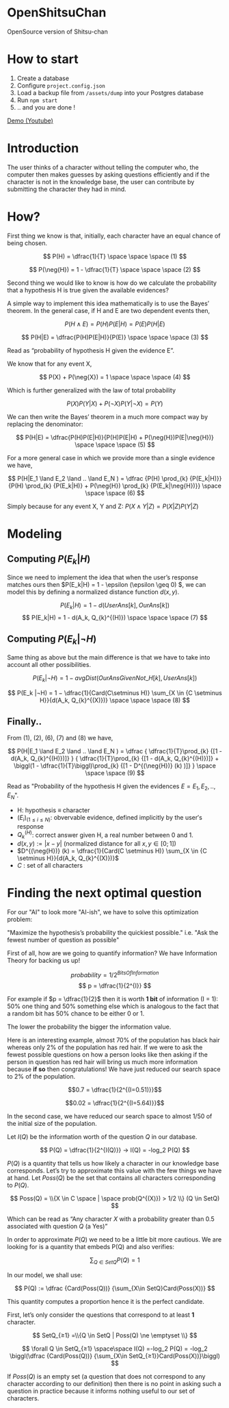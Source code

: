 # OpenShitsuChan
OpenSource version of Shitsu-chan 

# How to start
1. Create a database
2. Configure `project.config.json`
3. Load a backup file from `/assets/dump` into your Postgres database
4. Run `npm start`
5. .. and you are done !

[Demo (Youtube)](https://www.youtube.com/watch?v=64XqnAYPH80)

# Introduction
The user thinks of a character without telling the computer who, the computer then makes
guesses by asking questions efficiently and if the character is not in the knowledge base, the user
can contribute by submitting the character they had in mind.

# How?
First thing we know is that, initially, each character have an equal chance of being chosen.

$$
P(H) = \dfrac{1}{T} \space \space \space (1)
$$

$$
P(\neg{H}) = 1 - \dfrac{1}{T} \space \space \space (2)
$$

Second thing we would like to know is how do we calculate the probability that a hypothesis H is
true given the available evidences?

A simple way to implement this idea mathematically is to use the Bayes’ theorem.
In the general case, if H and E are two dependent events then,

$$ P(H \land E) = P(H)P(E|H) = P(E)P(H|E) $$

$$
P(H|E) = \dfrac{P(H)P(E|H)}{P(E)} 
\space \space \space (3)
$$

Read as “probability of hypothesis H given the evidence E”.

We know that for any event X,

$$
P(X) + P(\neg{X}) = 1
\space \space \space (4)
$$

Which is further generalized with the law of total probability

$$
P(X)P(Y|X) + P(\neg{X})P(Y|\neg{X}) = P(Y)
$$

We can then write the Bayes’ theorem in a much more compact way by replacing the denominator:

$$
P(H|E) = \dfrac{P(H)P(E|H)}{P(H)P(E|H) + P(\neg{H})P(E|\neg{H})}
\space \space \space (5) 
$$

For a more general case in which we provide more than a single evidence we have,

$$
P(H|E_1 \land E_2 \land .. \land E_N ) = 
\dfrac
    {P(H) \prod_{k} {P(E_k|H)}}
    {P(H) \prod_{k} {P(E_k|H)} + P(\neg{H}) \prod_{k} {P(E_k|\neg{H})}} 
\space \space \space (6)
$$

Simply because for any event X, Y and Z: 
$P(X ∧ Y|Z) = P(X|Z)P(Y|Z)$

# Modeling
## Computing $P(E_k|H)$
Since we need to implement the idea that when the user’s response matches ours then $P(E_k|H) = 1 - \epsilon (\epsilon \geq 0) $, we can model this by defining a normalized distance function $d(x, y)$.

$$P(E_k|H) = 1 - d(UserAns[k], OurAns[k])$$
$$
P(E_k|H) = 1 - d(A_k, Q_{k}^{(H)})
\space \space \space (7)
$$


## Computing $P(E_k|\neg{H})$
Same thing as above but the main difference is that we have to take into account all other possibilities.

$$
P(E_k
|¬H) = 1 − avgDist(OurAnsGivenNot\_{H}[k], UserAns[k])
$$

$$
P(E_k
|¬H) = 1 − \dfrac{1}{Card(C\setminus H)}
\sum_{X \in {C \setminus H}}{d(A_k, Q_{k}^{(X)})}
\space \space \space (8)
$$

## Finally..
From $(1)$, $(2)$, $(6)$, $(7)$ and $(8)$ we have,

$$
P(H|E_1 \land E_2 \land .. \land E_N ) = 
\dfrac
    {
        \dfrac{1}{T}\prod_{k} {[1 - d(A_k, Q_{k}^{(H)})]}
    }
    {
        \dfrac{1}{T}\prod_{k} {[1 - d(A_k, Q_{k}^{(H)})]}
        +
        \biggl(1 - \dfrac{1}{T}\biggl)\prod_{k} {[1 - D^{(\neg{H})} (k) )]}
    } 
\space \space \space (9)
$$

Read as "Probability of the hypothesis H given the evidences $E = E_1, E_2, .., E_N$".
- H: hypothesis $\equiv$ character
- $(E_i)_{(1 \leqslant i \leqslant  N)}$: obvervable evidence, defined implicitly by the user′s response
- $Q_{k}^{(H)}$: correct answer given H, a real number between 0 and 1.
- $d(x, y) := |x -y|$ (normalized distance for all $x, y \in [0; 1]$)
- $D^{(\neg{H})} (k) = \dfrac{1}{Card(C \setminus H)} \sum_{X \in {C \setminus H}}{d(A_k, Q_{k}^{(X)})}$
- $C$ : set of all characters

# Finding the next optimal question
For our "AI" to look more "AI-ish", we have to solve this optimization problem: 

"Maximize the hypothesis’s probability the quickiest possible." i.e. "Ask the fewest number of question as possible"

First of all, how are we going to quantify information?
We have Information Theory for backing us up!

$$ probability = 1 / 2^{BitsOfInformation} $$
$$ p = \dfrac{1}{2^{I}} $$

For example if $p = \dfrac{1}{2}$ then it is worth **1 bit** of information (I = 1): 50% one thing and 50% something else which is analogous to the fact that a random bit has 50% chance to be either 0 or 1.

The lower the probability the bigger the information value.

Here is an interesting example, almost 70% of the population has black hair whereas only 2% of the
population has red hair. If we were to ask the fewest possible questions on how a person looks like
then asking if the person in question has red hair will bring us much more information because **if so**
then congratulations! We have just reduced our search space to 2% of the population.

$$0.7 = \dfrac{1}{2^{(I=0.51)}}$$

$$0.02 = \dfrac{1}{2^{(I=5.64)}}$$

In the second case, we have reduced our search space to almost 1/50 of the initial size of the
population.

Let $I(Q)$ be the information worth of the question $Q$ in our database.

$$
P(Q) =  \dfrac{1}{2^{I(Q)}} → I(Q) = -log_2 P(Q)
$$

$P(Q)$ is a quantity that tells us how likely a character in our knowledge base corresponds.
Let’s try to approximate this value with the few things we have at hand.
Let $Poss(Q)$ be the set that contains all characters corresponding to $P(Q)$.

$$
Poss(Q) = \\{X \in C \space | \space prob(Q^{(X)}) > 1/2 \\} (Q \in SetQ)
$$

Which can be read as “Any character $X$ with a probability greater than $0.5$ associated with question $Q$ (a Yes)”

In order to approximate $P(Q)$ we need to be a little bit more cautious.
We are looking for is a quantity that embeds P(Q) and also verifies:

$$ \sum_{Q \in SetQ} {P(Q)} = 1 $$

In our model, we shall use:

$$
P(Q) := \dfrac
    {Card(Poss(Q))}
    {\sum_{X\in SetQ}Card(Poss(X))}
$$

This quantity computes a proportion hence it is the perfect candidate.

First, let’s only consider the questions that correspond to at least **1** character.

$$
SetQ_{≥1} =\\{Q \in SetQ | Poss(Q) \ne \emptyset \\}
$$

$$
\forall Q \in SetQ_{≥1} \space\space I(Q) =-log_2 P(Q) = -log_2 \biggl(\dfrac
    {Card(Poss(Q))}
    {\sum_{X\in SetQ_{≥1}}Card(Poss(X))}\biggl)
$$

If $Poss(Q)$ is an empty set (a question that does not correspond to any character according to our
definition) then there is no point in asking such a question in practice because it informs nothing
useful to our set of characters.
